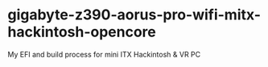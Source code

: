 # gigabyte-z390-aorus-pro-wifi-mitx-hackintosh-opencore
My EFI and build process for mini ITX Hackintosh &amp; VR PC
